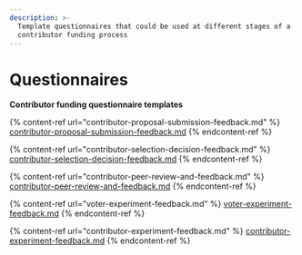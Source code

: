 ```yaml
---
description: >-
  Template questionnaires that could be used at different stages of a
  contributor funding process
---
```


# Questionnaires

**Contributor funding questionnaire templates**

{% content-ref url="contributor-proposal-submission-feedback.md" %}
[contributor-proposal-submission-feedback.md](contributor-proposal-submission-feedback.md)
{% endcontent-ref %}

{% content-ref url="contributor-selection-decision-feedback.md" %}
[contributor-selection-decision-feedback.md](contributor-selection-decision-feedback.md)
{% endcontent-ref %}

{% content-ref url="contributor-peer-review-and-feedback.md" %}
[contributor-peer-review-and-feedback.md](contributor-peer-review-and-feedback.md)
{% endcontent-ref %}

{% content-ref url="voter-experiment-feedback.md" %}
[voter-experiment-feedback.md](voter-experiment-feedback.md)
{% endcontent-ref %}

{% content-ref url="contributor-experiment-feedback.md" %}
[contributor-experiment-feedback.md](contributor-experiment-feedback.md)
{% endcontent-ref %}
